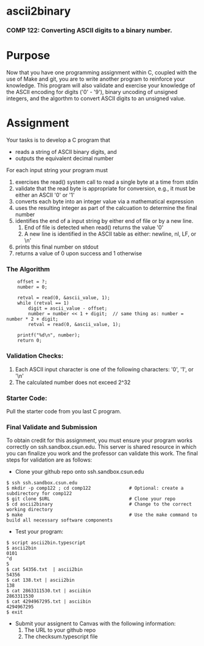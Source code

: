 # ascii2binary

### COMP 122: Converting ASCII digits to a binary number.


# Purpose
Now that you have one programming assignment within C, coupled with the use of Make and git, you are to write another program to reinforce your knowledge.  This program will also validate and exercise your knowledge of the ASCII encoding for digits ('0' - '9'), binary uncoding of unsigned integers, and the algorthm to convert ASCII digits to an unsigned value.

# Assignment
Your tasks is to develop a C program that
  * reads a string of ASCII binary digits, and 
  * outputs the equivalent decimal number 

For each input string your program must
  1. exercises the read() system call to read a single byte at a time from stdin
  1. validate that the read byte is appropriate for conversion, e.g., it must be either an ASCII '0' or '1'
  1. converts each byte into an integer value via a mathematical expression
  1. uses the resulting integer as part of the calcuation to determine the final number
  1. identifies the end of a input string by either end of file or by a new line.
      1.  End of file is detected when read() returns the value '0'
      2.  A new line is identified in the ASCII table as either: newline, nl, LF, or \n'
  3. prints this final number on stdout
  4. returns a value of 0 upon success and 1 otherwise


### The Algorithm
```
    offset = ?;
    number = 0;
    
    retval = read(0, &ascii_value, 1);
    while (retval == 1)
        digit = ascii_value - offset;
        number = number << 1 + digit;  // same thing as: number = number * 2 + digit; 
        retval = read(0, &ascii_value, 1);
        
    printf("%d\n", number);
    return 0;
```

### Validation Checks:
1. Each ASCII input character is one of the following characters: '0', '1', or '\n'
1. The calculated number does not exceed 2^32

### Starter Code:
Pull the starter code from you last C program.

### Final Validate and Submission
To obtain credit for this assignment, you must ensure your program works correctly on ssh.sandbox.csun.edu.  This server is shared resource in which you can finalize you work and the professor can validate this work.  The final steps for validation are as follows:

* Clone your github repo onto ssh.sandbox.csun.edu
```
$ ssh ssh.sandbox.csun.edu
$ mkdir -p comp122 ; cd comp122              # Optional: create a subdirectory for comp122
$ git clone $URL                             # Clone your repo
$ cd ascii2binary                            # Change to the correct working directory
$ make                                       # Use the make command to build all necessary software components 
```

* Test your program:
```
$ script ascii2bin.typescript 
$ ascii2bin
0101
^d
5
$ cat 54356.txt  | ascii2bin
54356
$ cat 138.txt | ascii2bin
138
$ cat 2863311530.txt | asciibin
2863311530
$ cat 4294967295.txt | asciibin
4294967295
$ exit
```

* Submit your assignent to Canvas with the following information:
  1. The URL to your github repo
  1. The checksum.typescript file

